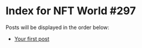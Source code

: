 # Index for NFT World #297
Posts will be displayed in the order below:

- [Your first post](./001-first.md)

